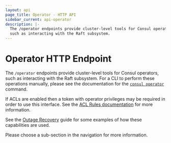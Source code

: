 ```yaml
---
layout: api
page_title: Operator - HTTP API
sidebar_current: api-operator
description: |-
  The /operator endpoints provide cluster-level tools for Consul operators,
  such as interacting with the Raft subsystem.
---
```


# Operator HTTP Endpoint

The `/operator` endpoints provide cluster-level tools for Consul operators,
such as interacting with the Raft subsystem. For a CLI to perform these
operations manually, please see the documentation for the
[`consul operator`](/docs/commands/operator.html) command.

If ACLs are enabled then a token with operator privileges may be required in
order to use this interface. See the [ACL Rules documentation](/docs/acl/acl-rules.html#operator-rules)
for more information.

See the [Outage Recovery](https://learn.hashicorp.com/consul/day-2-operations/outage) guide for some examples of
how these capabilities are used.

Please choose a sub-section in the navigation for more information.
